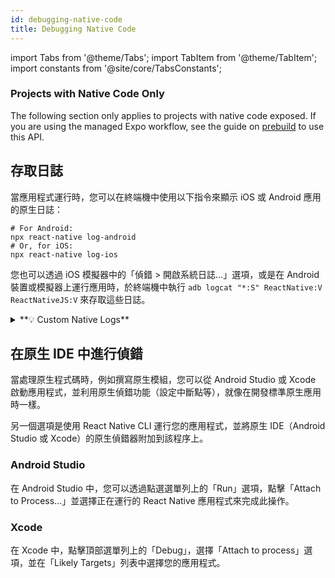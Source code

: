 ```yaml
---
id: debugging-native-code
title: Debugging Native Code
---
```


import Tabs from '@theme/Tabs'; import TabItem from '@theme/TabItem'; import constants from '@site/core/TabsConstants';

<div className="banner-native-code-required">
  <h3>Projects with Native Code Only</h3>
  <p>The following section only applies to projects with native code exposed. If you are using the managed Expo workflow, see the guide on <a href="https://docs.expo.dev/workflow/prebuild/" target="_blank">prebuild</a> to use this API.</p>
</div>

## 存取日誌

當應用程式運行時，您可以在終端機中使用以下指令來顯示 iOS 或 Android 應用的原生日誌：

```shell
# For Android:
npx react-native log-android
# Or, for iOS:
npx react-native log-ios
```

您也可以透過 iOS 模擬器中的「偵錯 > 開啟系統日誌…」選項，或是在 Android 裝置或模擬器上運行應用時，於終端機中執行 `adb logcat "*:S" ReactNative:V ReactNativeJS:V` 來存取這些日誌。

<details>
<summary>**💡 Custom Native Logs**</summary>

If you are writing a Native Module and want to add custom logs to your module for debugging purposes, you can use the following method:

#### Android (Java/Kotlin)

In your native module, use the `Log` class to add logs that can be viewed in Logcat:

```java
import android.util.Log;

private void log(String message) {
    Log.d("YourModuleName", message);
}
```

To view these logs in Logcat, use this command, replacing `YourModuleName` with your custom tag:

```shell
adb logcat "*:S" ReactNative:V ReactNativeJS:V YourModuleName:D
```

#### iOS (Objective-C/Swift)

In your native module, use `NSLog` for custom logs:

```objective-c
NSLog(@"YourModuleName: %@", message);
```

Or, in Swift:

```swift
print("YourModuleName: \(message)")
```

These logs will appear in the Xcode console when running the app.

</details>

## 在原生 IDE 中進行偵錯

當處理原生程式碼時，例如撰寫原生模組，您可以從 Android Studio 或 Xcode 啟動應用程式，並利用原生偵錯功能（設定中斷點等），就像在開發標準原生應用時一樣。

另一個選項是使用 React Native CLI 運行您的應用程式，並將原生 IDE（Android Studio 或 Xcode）的原生偵錯器附加到該程序上。

### Android Studio

在 Android Studio 中，您可以透過點選選單列上的「Run」選項，點擊「Attach to Process...」並選擇正在運行的 React Native 應用程式來完成此操作。

### Xcode

在 Xcode 中，點擊頂部選單列上的「Debug」，選擇「Attach to process」選項，並在「Likely Targets」列表中選擇您的應用程式。
